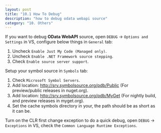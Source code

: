 ```yaml
---
layout: post
title: "10.1 How To Debug"
description: "how to debug odata webapi source"
category: "10. Others"
---
```


If you want to debug **OData WebAPI** source, open `DEBUG` -> `Options and Settings` in VS, configure below things in `General` tab:

1. Uncheck `Enable Just My Code (Managed only)`.
2. Uncheck `Enable .NET Framework source stepping`.
3. Check `Enable source server support`.

Setup your symbol source in `Symbols` tab:

1. Check `Microsoft Symbol Servers`.
2. Add location: http://srv.symbolsource.org/pdb/Public (For preview/public releases in nuget.org).
3. Add location: http://srv.symbolsource.org/pdb/MyGet (For nightly build, and preview releases in myget.org).
4. Set the cache symbols directory in your, the path should be as short as it can be.

Turn on the CLR first change exception to do a quick debug, open `DEBUG` -> `Exceptions` in VS, check the `Common Language Runtime Exceptions`.
